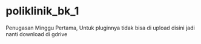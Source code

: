 # poliklinik_bk_1
Penugasan Minggu Pertama,
Untuk pluginnya tidak bisa di upload disini jadi nanti download di gdrive
